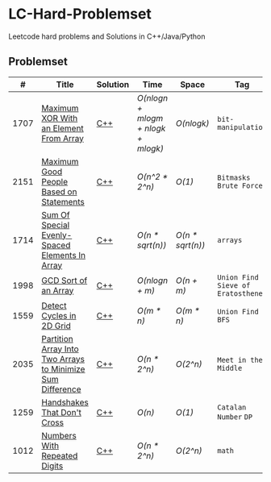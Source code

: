 # LC-Hard-Problemset
Leetcode hard problems and Solutions in C++/Java/Python 


## Problemset
|  #  | Title           |  Solution       |  Time           | Space           |      Tag          | Note| 
|-----|---------------- | --------------- | --------------- | --------------- |  --------------|-----|
| 1707 | [Maximum XOR With an Element From Array](https://leetcode.com/problems/maximum-xor-with-an-element-from-array/) | [C++](./C++/1707.cpp) | _O(nlogn + mlogm + nlogk + mlogk)_ | _O(nlogk)_ | `bit-manipulation` | 
2151 | [Maximum Good People Based on Statements](https://leetcode.com/problems/maximum-good-people-based-on-statements/) | [C++](./C++/2151.cpp)| _O(n^2 * 2^n)_ | _O(1)_ | `Bitmasks` `Brute Force`
1714 | [Sum Of Special Evenly-Spaced Elements In Array](https://leetcode.com/problems/sum-of-special-evenly-spaced-elements-in-array/) | [C++](./C++/1714.cpp)  | _O(n * sqrt(n))_ | _O(n * sqrt(n))_ | `arrays` | 	🔒 |
1998 | [GCD Sort of an Array](https://leetcode.com/problems/gcd-sort-of-an-array/) | [C++](./C++/1998.cpp)| _O(nlogn + m)_ | _O(n + m)_  | `Union Find` `Sieve of Eratosthenes`
1559 | [Detect Cycles in 2D Grid](https://leetcode.com/problems/detect-cycles-in-2d-grid/) | [C++](./C++/1559.cpp)| _O(m * n)_ | _O(m * n)_      | `Union Find` `BFS`
2035 | [Partition Array Into Two Arrays to Minimize Sum Difference](https://leetcode.com/problems/partition-array-into-two-arrays-to-minimize-sum-difference/) | [C++](./C++/2035.cpp)| _O(n * 2^n)_ | _O(2^n)_ | `Meet in the Middle`
1259 | [Handshakes That Don't Cross](https://leetcode.com/problems/handshakes-that-dont-cross/) | [C++](./C++/1259.cpp)| _O(n)_ | _O(1)_ | `Catalan Number` `DP`
1012 | [Numbers With Repeated Digits](https://leetcode.com/problems/numbers-with-repeated-digits/) | [C++](./C++/1012.cpp)| _O(n * 2^n)_ | _O(2^n)_ | `math`
